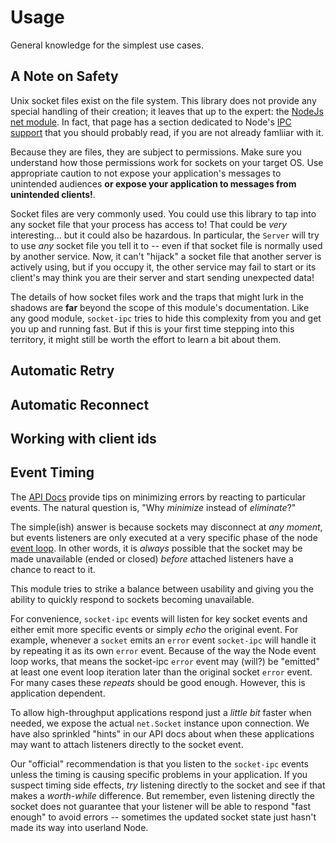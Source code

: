 # Usage

General knowledge for the simplest use cases. 

## A Note on Safety

Unix socket files exist on the file system. This library does not provide any special handling of their
creation; it leaves that up to the expert: the [NodeJs net module](https://nodejs.org/api/net.html). In fact, 
that page has a section dedicated to Node's [IPC support](https://nodejs.org/api/net.html#net_ipc_support)
that you should probably read, if you are not already famliiar with it.

Because they are files, they are subject to permissions. Make sure you understand how those permissions work 
for sockets on your target OS. Use appropriate caution to not expose your application's messages to unintended
audiences **or expose your application to messages from unintended clients!**.

Socket files are very commonly used. You could use this library to tap into any socket file that your process has
access to! That could be _very_ interesting... but it could also be hazardous. In particular, the `Server` will
try to use _any_ socket file you tell it to -- even if that socket file is normally used by another service. Now, it 
can't "hijack" a socket file that another server is actively using, but if you occupy it, the other service may fail
to start or its client's may think you are their server and start sending unexpected data!

The details of how socket files work and the traps that might lurk in the shadows are **far** beyond the scope of this
module's documentation. Like any good module, `socket-ipc` tries to hide this complexity from you and get you up
and running fast. But if this is your first time stepping into this territory, it might still be worth the effort to
learn a bit about them.  

## Automatic Retry

## Automatic Reconnect

## Working with client ids

## Event Timing

The [API Docs](/docs/API.md) provide tips on minimizing errors by reacting to particular events. The natural question
is, "Why _minimize_ instead of _eliminate_?"

The simple(ish) answer is because sockets may disconnect at _any moment_, but events listeners are only executed at a 
very specific phase of the node [event loop](https://nodejs.org/en/docs/guides/event-loop-timers-and-nexttick/). In 
other words, it is _always_ possible that the socket may be made unavailable (ended or closed) _before_ attached
listeners have a chance to react to it.

This module tries to strike a balance between usability and giving you the ability to quickly respond to sockets
becoming unavailable.

For convenience, `socket-ipc` events will listen for key socket events and either emit more specific events or simply
_echo_ the original event. For example, whenever a `socket` emits an `error` event `socket-ipc` will handle it by 
repeating it as its own `error` event. Because of the way the Node event loop works, that means the socket-ipc `error` 
event may (will?) be "emitted" at least one event loop iteration later than the original socket `error` event. For many 
cases these _repeats_ should be good enough. However, this is application dependent. 

To allow high-throughput applications respond just a _little bit_ faster when needed, we expose the actual `net.Socket` 
instance upon connection. We have also sprinkled "hints" in our API docs about when these applications may want to 
attach listeners directly to the socket event.

Our "official" recommendation is that you listen to the `socket-ipc` events unless the timing is causing specific 
problems in your application. If you suspect timing side effects, _try_ listening directly to the socket and see if that 
makes a _worth-while_ difference. But remember, even listening directly the socket does not guarantee that your listener 
will be able to respond "fast enough" to avoid errors -- sometimes the updated socket state just hasn't made its way 
into userland Node.